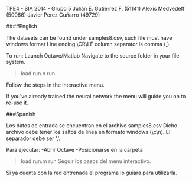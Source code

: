TPE4 - SIA 2014 - Grupo 5
Julián E. Gutiérrez F. (51141) Alexis Medvedeff (50066) Javier Perez Cuñarro (49729)

####English

The datasets can be found under samples8.csv, such file must have windows format Line ending \CR\LF column separator is comma (,).

To run:
Launch Octave/Matlab
Navigate to the source folder in your file system.
> load run.n
> run

Follow the steps in the interactive menu.

If you've already trained the neural network the menu will guide you on to re-use it.


###Spanish
<cambiar>


Los datos de entrada se encuentran en el archivo samples8.csv
Dicho archivo debe tener los saltos de linea en formato windows (\c\n).
El separador debe ser ','.

Para ejecutar:
-Abrir Octave
-Posicionarse en la carpeta
>load run.m
>run
Seguir los pasos del menu interactivo.

Si ya cuenta con la red entrenada el programa lo guiara para utilizarla.


</cambiar>
